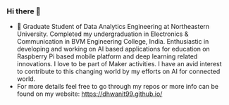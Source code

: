 ### Hi there 👋

<!--
**dhwaniT99/dhwaniT99** is a ✨ _special_ ✨ repository because its `README.md` (this file) appears on your GitHub profile.
!-->

- 🔭 Graduate Student of Data Analytics Engineering at Northeastern University. Completed my undergraduation in  Electronics & Communication in BVM Engineering College, India. Enthusiastic in developing and working on AI based applications for education on Raspberry Pi based mobile platform and deep learning related innovations. I love to be part of Maker activities. I have an avid interest to contribute to this changing world by my efforts on AI for connected world.
- For more details feel free to go through my repos or more info can be found on my website: https://dhwanit99.github.io/
